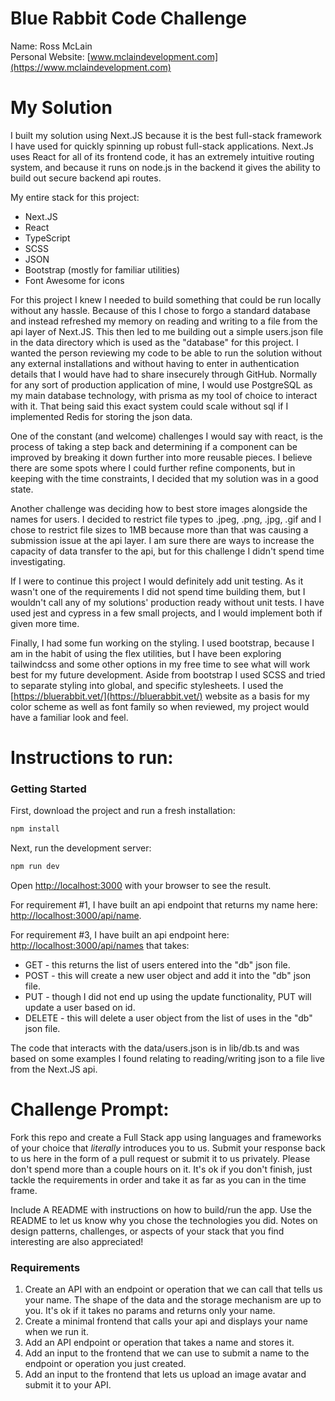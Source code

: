 
# Blue Rabbit Code Challenge

Name: Ross McLain <br>
Personal Website: [www.mclaindevelopment.com](https://www.mclaindevelopment.com) <br>

# My Solution
I built my solution using Next.JS because it is the best full-stack framework I have used 
for quickly spinning up robust full-stack applications. Next.Js uses React for all of its frontend code, 
it has an extremely intuitive routing system, and because it runs on node.js in the backend it gives the ability 
to build out secure backend api routes.

My entire stack for this project:
- Next.JS
- React
- TypeScript
- SCSS
- JSON
- Bootstrap (mostly for familiar utilities)
- Font Awesome for icons

For this project I knew I needed to build something that could be run locally without any hassle. 
Because of this I chose to forgo a standard database and instead refreshed my memory on reading and writing to a file 
from the api layer of Next.JS. This then led to me building out a simple users.json file in the data directory 
which is used as the "database" for this project. I wanted the person reviewing my code to be able to run the solution 
without any external installations and without having to enter in authentication details that I would have had to 
share insecurely through GitHub. Normally for any sort of production application of mine, I would use PostgreSQL 
as my main database technology, with prisma as my tool of choice to interact with it. That being said this exact system could scale without sql if 
I implemented Redis for storing the json data.

One of the constant (and welcome) challenges I would say with react, is the process of taking a step back and determining if a component 
can be improved by breaking it down further into more reusable pieces. I believe there are some spots where I could further 
refine components, but in keeping with the time constraints, I decided that my solution was in a good state.

Another challenge was deciding how to best store images alongside the names for users. I decided to restrict file types to
.jpeg, .png, .jpg, .gif and I chose to restrict file sizes to 1MB because more than that was causing a submission issue at the api layer. I am
sure there are ways to increase the capacity of data transfer to the api, but for this challenge I didn't spend time investigating.

If I were to continue this project I would definitely add unit testing. As it wasn't one of the requirements I did not spend
time building them, but I wouldn't call any of my solutions' production ready without unit tests. I have used jest and cypress in a few
small projects, and I would implement both if given more time.

Finally, I had some fun working on the styling. I used bootstrap, because I am in the habit of using the flex utilities, but 
I have been exploring tailwindcss and some other options in my free time to see what will work best for my future development.
Aside from bootstrap I used SCSS and tried to separate styling into global, and specific stylesheets. I used the [https://bluerabbit.vet/](https://bluerabbit.vet/) website
as a basis for my color scheme as well as font family so when reviewed, my project would have a familiar look and feel.




# Instructions to run:
### Getting Started
First, download the project and run a fresh installation:


```bash
npm install
```


Next, run the development server:

```bash
npm run dev
```

Open [http://localhost:3000](http://localhost:3000) with your browser to see the result.

For requirement #1, I have built an api endpoint that returns my name here: [http://localhost:3000/api/name](http://localhost:3000/api/name).

For requirement #3, I have built an api endpoint here: [http://localhost:3000/api/names](http://localhost:3000/api/names) that takes:
- GET - this returns the list of users entered into the "db" json file.
- POST - this will create a new user object and add it into the "db" json file.
- PUT - though I did not end up using the update functionality, PUT will update a user based on id.
- DELETE - this will delete a user object from the list of uses in the "db" json file.

The code that interacts with the data/users.json is in lib/db.ts and was based on some examples I found relating to reading/writing json to a file live
from the Next.JS api.


# Challenge Prompt:

Fork this repo and create a Full Stack app using languages and frameworks of your choice that 
*literally* introduces you to us. Submit your response back to us here in the form of a pull 
request or submit it to us privately. Please don't spend more than a couple hours on it. It's ok
if you don't finish, just tackle the requirements in order and take it as far as you can in the time frame.

Include A README with instructions on how to build/run the app. Use the README to let us know
why you chose the technologies you did. Notes on design patterns, challenges, or aspects
of your stack that you find interesting are also appreciated!

### Requirements
1. Create an API with an endpoint or operation that we can call that tells us your name. The shape of the data 
and the storage mechanism are up to you. It's ok if it takes no params and returns only your name.
2. Create a minimal frontend that calls your api and displays your name when we run it.
3. Add an API endpoint or operation that takes a name and stores it.
4. Add an input to the frontend that we can use to submit a name to the endpoint or operation you just created.  
5. Add an input to the frontend that lets us upload an image avatar and submit it to your API.







    




